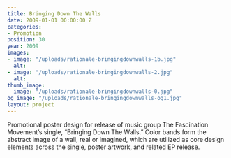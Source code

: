 ```yaml
---
title: Bringing Down The Walls
date: 2009-01-01 00:00:00 Z
categories:
- Promotion
position: 30
year: 2009
images:
- image: "/uploads/rationale-bringingdownwalls-1b.jpg"
  alt: 
- image: "/uploads/rationale-bringingdownwalls-2.jpg"
  alt: 
thumb_image:
  image: "/uploads/rationale-bringingdownwalls-0.jpg"
og_image: "/uploads/rationale-bringingdownwalls-og1.jpg"
layout: project
---
```


Promotional poster design for release of music group The Fascination Movement’s  single, “Bringing Down The Walls.” Color bands form the abstract image of a wall, real or imagined, which are utilized as core design elements across the single, poster artwork, and related EP release.
